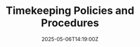 ---
title: Timekeeping Policies and Procedures
linkTitle: Timekeeping Policies and Procedures
date: '2025-05-06T14:19:00Z'
weight: 1
description: Timekeeping policies and procedures are currently not started, with ownership
  by Ryan Laird and a dedicated URL for reference.
draft: false
ref: timekeeping-policies-and-procedures
---